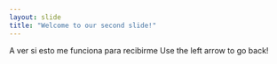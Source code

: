 ```yaml
---
layout: slide
title: "Welcome to our second slide!"
---
```

A ver si esto me funciona para recibirme
Use the left arrow to go back!
